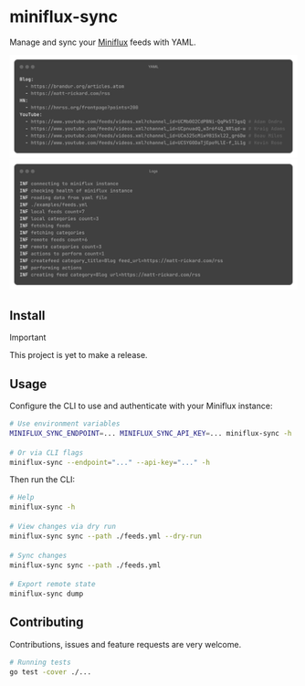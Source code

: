 # miniflux-sync

Manage and sync your [Miniflux](https://github.com/miniflux/v2) feeds with YAML.

![YAML config](./.resources/config.png)
![Logs](./.resources/logs.png)

## Install

> [!IMPORTANT]
> This project is yet to make a release.

## Usage

Configure the CLI to use and authenticate with your Miniflux instance:

```bash
# Use environment variables
MINIFLUX_SYNC_ENDPOINT=... MINIFLUX_SYNC_API_KEY=... miniflux-sync -h

# Or via CLI flags
miniflux-sync --endpoint="..." --api-key="..." -h
```

Then run the CLI:

```bash
# Help
miniflux-sync -h

# View changes via dry run
miniflux-sync sync --path ./feeds.yml --dry-run

# Sync changes
miniflux-sync sync --path ./feeds.yml

# Export remote state
miniflux-sync dump
```

## Contributing

Contributions, issues and feature requests are very welcome.

```bash
# Running tests
go test -cover ./...
```
